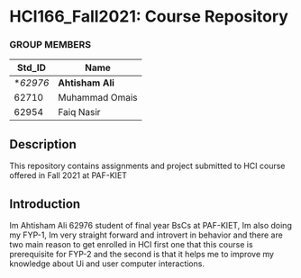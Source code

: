 # HCI166_Fall2021: Course Repository #

### GROUP MEMBERS ###
Std_ID | Name
------------ | -------------
**62976* | **Ahtisham Ali** <!--Group Leader-->
62710 | Muhammad Omais
62954 | Faiq Nasir

## Description ##
This repository contains assignments and project submitted to HCI course offered in Fall 2021 at PAF-KIET

## Introduction ##

Im Ahtisham Ali 62976 student of final year BsCs at PAF-KIET, Im also doing my FYP-1, Im very straight forward and introvert in behavior and there are two main reason to get enrolled in HCI first one that this course is prerequisite for FYP-2 and the second is that it helps me to improve my knowledge about Ui and user computer interactions.
